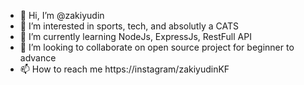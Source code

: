 - 👋 Hi, I’m @zakiyudin
- 👀 I’m interested in sports, tech, and absolutly a CATS
- 🌱 I’m currently learning NodeJs, ExpressJs, RestFull API
- 💞️ I’m looking to collaborate on open source project for beginner to advance
- 📫 How to reach me https://instagram/zakiyudinKF 

<!---
zakiyudin/zakiyudin is a ✨ special ✨ repository because its `README.md` (this file) appears on your GitHub profile.
You can click the Preview link to take a look at your changes.
--->
